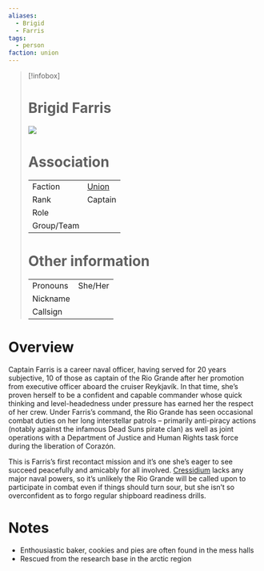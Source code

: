 ```yaml
---
aliases: 
  - Brigid
  - Farris
tags: 
  - person
faction: union
---
```


> [!infobox] 
> # Brigid Farris
> ![](https://lh6.googleusercontent.com/Pf8DyBh4OvXUo0lWxXFX2_UzxRo3LsFr-_7v7c_W2NOqlTWZ3WXo_Bydg36WfxZBBglH3LP7yX6FKp4feJchUc9ZX-YB6enCma0D9VGea20b70LdbZeUqVfEf66HJCXBOL9iVL3bemh85FfPKHHb46U)
> # Association
> | | |
> | ---- | ---- |
> | Faction | [Union](reference/Union.md) |
> | Rank | Captain |
> | Role |  |
> | Group/Team | |
> # Other information
> | | | 
> | - | - |
> | Pronouns | She/Her |
> | Nickname | |
> | Callsign | | 

# Overview
Captain Farris is a career naval officer, having served for 20 years subjective, 10 of those as captain of the Rio Grande after her promotion from executive officer aboard the cruiser Reykjavík. In that time, she’s proven herself to be a confident and capable commander whose quick thinking and level-headedness under pressure has earned her the respect of her crew. Under Farris’s command, the Rio Grande has seen occasional combat duties on her long interstellar patrols – primarily anti-piracy actions (notably against the infamous Dead Suns pirate clan) as well as joint operations with a Department of Justice and Human Rights task force during the liberation of Corazón.

This is Farris’s first recontact mission and it’s one she’s eager to see succeed peacefully and amicably for all involved. [Cressidium](Cressidium.md) lacks any major naval powers, so it’s unlikely the Rio Grande will be called upon to participate in combat even if things should turn sour, but she isn’t so overconfident as to forgo regular shipboard readiness drills.

# Notes
- Enthousiastic baker, cookies and pies are often found in the mess halls
- Rescued from the research base in the arctic region
